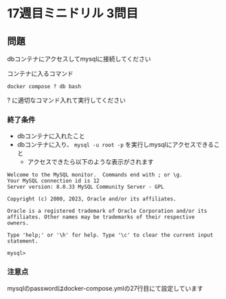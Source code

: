 # 17週目ミニドリル 3問目

## 問題

dbコンテナにアクセスしてmysqlに接続してください

コンテナに入るコマンド
```
docker compose ? db bash
```
? に適切なコマンド入れて実行してください

### 終了条件
- dbコンテナに入れたこと
- dbコンテナに入り、 `mysql -u root -p` を実行しmysqlにアクセスできること
  - アクセスできたら以下のような表示がされます

```
Welcome to the MySQL monitor.  Commands end with ; or \g.
Your MySQL connection id is 12
Server version: 8.0.33 MySQL Community Server - GPL

Copyright (c) 2000, 2023, Oracle and/or its affiliates.

Oracle is a registered trademark of Oracle Corporation and/or its
affiliates. Other names may be trademarks of their respective
owners.

Type 'help;' or '\h' for help. Type '\c' to clear the current input statement.

mysql> 
```

### 注意点
mysqlのpasswordはdocker-compose.ymlの27行目にて設定しています